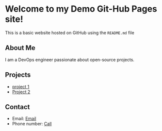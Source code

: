 # Welcome to my Demo Git-Hub Pages site!

This is a basic website hosted on GitHub using the `README.md` file

## About Me
I am a DevOps engineer passionate about open-source projects.


## Projects
- [project 1](https://github.com/m-pasima/Jenkins-SonarQube-Docker-EKS-CICD-Pipeline.git)
- [Project 2](https://github.com/m-pasima/AWS-Terraform-security-and-best-practices.git)

## Contact
- Email: [Email](mailto:passypet@gmail.com)
- Phone number: [Call](tel:+44753xxxxxx)

